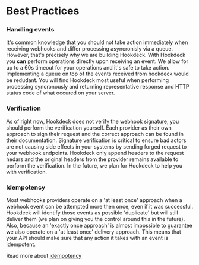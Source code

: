 # Best Practices

### Handling events

It's common knowledge that you should not take action immediately when receiving webhooks and differ processing asyncronisly via a queue. However, that's precisely why we are building Hookdeck. With Hookdeck you **can** perform operations directly upon receiving an event. We allow for up to a 60s timeout for your operations and it's safe to take action. Implementing a queue on top of the events received from hookdeck would be redudant. You will find Hookdeck most useful when performing processing syncronously and returning representative response and HTTP status code of what occured on your server.

### Verification

As of right now, Hookdeck does not verify the webhook signature, you should perform the verification yourself. Each provider as their own approach to sign their request and the correct approach can be found in their documentation. Signature verification is critical to ensure bad actors are not causing side effects in your systems by sending forged request to your webhook endpoints. Hookdeck only append headers to the request hedars and the original headers from the provider remains available to perform the verification. In the future, we plan for Hookdeck to help you with verification.

### Idempotency

Most webhooks providers operate on a 'at least once' approach when a webhook event can be attempted more then once, even if it was successful. Hookdeck will identify those events as possible 'duplicate' but will still deliver them (we plan on giving you the control around this in the future). Also, because an 'exactly once approach' is almost impossible to guarantee we also operate on a 'at least once' delivery approach. This means that your API should make sure that any action it takes with an event is idempotent.

Read more about [idempotency](https://stackoverflow.com/questions/1077412/what-is-an-idempotent-operation) 
